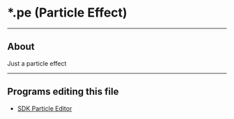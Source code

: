 # *.pe (Particle Effect)

___

## About

Just a particle effect

___

## Programs editing this file

- [SDK Particle Editor](../../../modding-tools/sdk/particle-editor/particle-editor.md)
